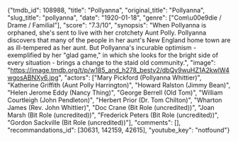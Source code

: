 {"tmdb_id": 108988, "title": "Pollyanna", "original_title": "Pollyanna", "slug_title": "pollyanna", "date": "1920-01-18", "genre": ["Com\u00e9die / Drame / Familial"], "score": "7.3/10", "synopsis": "When Pollyanna is orphaned, she's sent to live with her crotchety Aunt Polly. Pollyanna discovers that many of the people in her aunt's New England home town are as ill-tempered as her aunt. But Pollyanna's incurable optimism - exemplified by her \"glad game,\" in which she looks for the bright side of every situation - brings a change to the staid old community.", "image": "https://image.tmdb.org/t/p/w185_and_h278_bestv2/dbQy9wuHZ1A2kwlW4wgosABNXy6.jpg", "actors": ["Mary Pickford (Pollyanna Whittier)", "Katherine Griffith (Aunt Polly Harrington)", "Howard Ralston (Jimmy Bean)", "Helen Jerome Eddy (Nancy Thing)", "George Berrell (Old Tom)", "William Courtleigh (John Pendleton)", "Herbert Prior (Dr. Tom Chilton)", "Wharton James (Rev. John Whittier)", "Doc Crane (Bit Role (uncredited))", "Joan Marsh (Bit Role (uncredited))", "Frederick Peters (Bit Role (uncredited))", "Gordon Sackville (Bit Role (uncredited))"], "comments": [], "recommandations_id": [30631, 142159, 42615], "youtube_key": "notfound"}